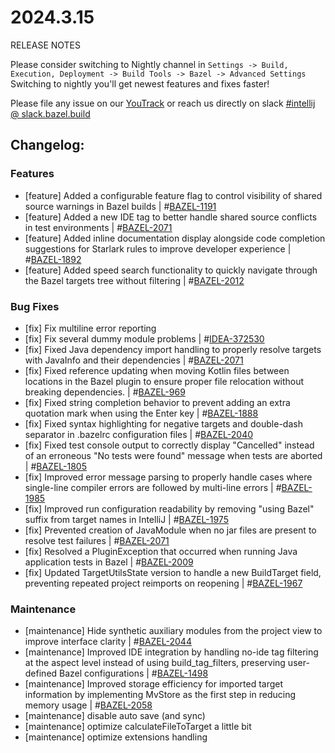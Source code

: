 <!DOCTYPE html> <html lang="en"> <head> <meta charset="UTF-8"> <title>Bazel Plugin 2024.3.15</title> </head> <body> <h1>2024.3.15</h1> <p>RELEASE NOTES</p> <p>Please consider switching to Nightly channel in <code>Settings -> Build, Execution, Deployment -> Build Tools -> Bazel -> Advanced Settings</code><br> Switching to nightly you'll get newest features and fixes faster!</p> <p>Please file any issue on our <a href="https://youtrack.jetbrains.com/issues/BAZEL">YouTrack</a> or reach us directly on slack <a href="https://bazelbuild.slack.com/archives/C025SBYFC4E">#intellij @ slack.bazel.build</a></p> <h2>Changelog:</h2> <h3>Features</h3> <ul> <li>[feature] Added a configurable feature flag to control visibility of shared source warnings in Bazel builds | #<a href="https://youtrack.jetbrains.com/issue/BAZEL-1191">BAZEL-1191</a></li> <li>[feature] Added a new IDE tag to better handle shared source conflicts in test environments | #<a href="https://youtrack.jetbrains.com/issue/BAZEL-2071">BAZEL-2071</a></li> <li>[feature] Added inline documentation display alongside code completion suggestions for Starlark rules to improve developer experience | #<a href="https://youtrack.jetbrains.com/issue/BAZEL-1892">BAZEL-1892</a></li> <li>[feature] Added speed search functionality to quickly navigate through the Bazel targets tree without filtering | #<a href="https://youtrack.jetbrains.com/issue/BAZEL-2012">BAZEL-2012</a></li> </ul> <h3>Bug Fixes</h3> <ul> <li>[fix] Fix multiline error reporting</li> <li>[fix] Fix several dummy module problems | #<a href="https://youtrack.jetbrains.com/issue/IDEA-372530">IDEA-372530</a></li> <li>[fix] Fixed Java dependency import handling to properly resolve targets with JavaInfo and their dependencies | #<a href="https://youtrack.jetbrains.com/issue/BAZEL-2071">BAZEL-2071</a></li> <li>[fix] Fixed reference updating when moving Kotlin files between locations in the Bazel plugin to ensure proper file relocation without breaking dependencies. | #<a href="https://youtrack.jetbrains.com/issue/BAZEL-969">BAZEL-969</a></li> <li>[fix] Fixed string completion behavior to prevent adding an extra quotation mark when using the Enter key | #<a href="https://youtrack.jetbrains.com/issue/BAZEL-1888">BAZEL-1888</a></li> <li>[fix] Fixed syntax highlighting for negative targets and double-dash separator in .bazelrc configuration files | #<a href="https://youtrack.jetbrains.com/issue/BAZEL-2040">BAZEL-2040</a></li> <li>[fix] Fixed test console output to correctly display "Cancelled" instead of an erroneous "No tests were found" message when tests are aborted | #<a href="https://youtrack.jetbrains.com/issue/BAZEL-1805">BAZEL-1805</a></li> <li>[fix] Improved error message parsing to properly handle cases where single-line compiler errors are followed by multi-line errors | #<a href="https://youtrack.jetbrains.com/issue/BAZEL-1985">BAZEL-1985</a></li> <li>[fix] Improved run configuration readability by removing "using Bazel" suffix from target names in IntelliJ | #<a href="https://youtrack.jetbrains.com/issue/BAZEL-1975">BAZEL-1975</a></li> <li>[fix] Prevented creation of JavaModule when no jar files are present to resolve test failures | #<a href="https://youtrack.jetbrains.com/issue/BAZEL-2071">BAZEL-2071</a></li> <li>[fix] Resolved a PluginException that occurred when running Java application tests in Bazel | #<a href="https://youtrack.jetbrains.com/issue/BAZEL-2009">BAZEL-2009</a></li> <li>[fix] Updated TargetUtilsState version to handle a new BuildTarget field, preventing repeated project reimports on reopening | #<a href="https://youtrack.jetbrains.com/issue/BAZEL-1967">BAZEL-1967</a></li> </ul> <h3>Maintenance</h3> <ul> <li>[maintenance] Hide synthetic auxiliary modules from the project view to improve interface clarity | #<a href="https://youtrack.jetbrains.com/issue/BAZEL-2044">BAZEL-2044</a></li> <li>[maintenance] Improved IDE integration by handling no-ide tag filtering at the aspect level instead of using build_tag_filters, preserving user-defined Bazel configurations | #<a href="https://youtrack.jetbrains.com/issue/BAZEL-1498">BAZEL-1498</a></li> <li>[maintenance] Improved storage efficiency for imported target information by implementing MvStore as the first step in reducing memory usage | #<a href="https://youtrack.jetbrains.com/issue/BAZEL-2058">BAZEL-2058</a></li> <li>[maintenance] disable auto save (and sync)</li> <li>[maintenance] optimize calculateFileToTarget a little bit</li> <li>[maintenance] optimize extensions handling</li> </ul> </body> </html>